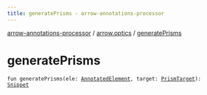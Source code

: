 ```yaml
---
title: generatePrisms - arrow-annotations-processor
---
```


[arrow-annotations-processor](../index.html) / [arrow.optics](index.html) / [generatePrisms](./generate-prisms.html)

# generatePrisms

`fun generatePrisms(ele: `[`AnnotatedElement`](-annotated-element/index.html)`, target: `[`PrismTarget`](-prism-target.html)`): `[`Snippet`](-snippet/index.html)